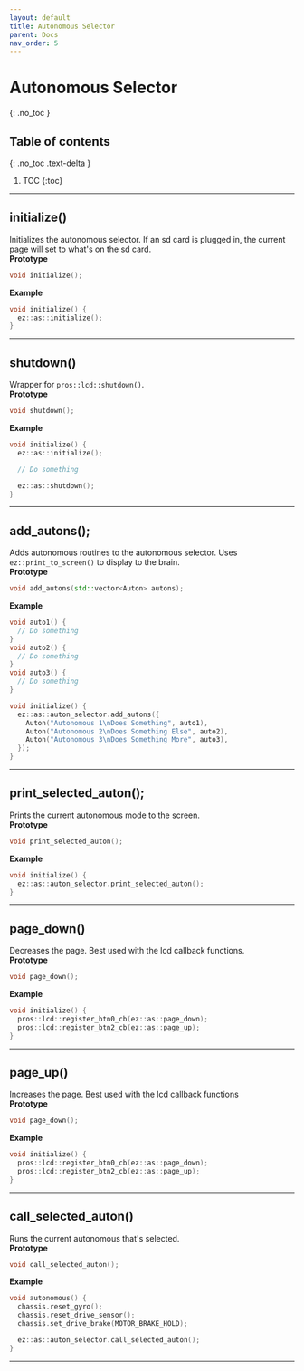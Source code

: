 ```yaml
---
layout: default
title: Autonomous Selector
parent: Docs
nav_order: 5
---
```



# **Autonomous Selector**
{: .no_toc }

## Table of contents
{: .no_toc .text-delta }

1. TOC
{:toc}


---

## initialize() 
Initializes the autonomous selector.  If an sd card is plugged in, the current page will set to what's on the sd card.  
**Prototype**
```cpp
void initialize();
```

**Example**
```cpp
void initialize() {
  ez::as::initialize();
}
```


---


## shutdown() 
Wrapper for `pros::lcd::shutdown()`.    
**Prototype**
```cpp
void shutdown();
```

**Example**
```cpp
void initialize() {
  ez::as::initialize();

  // Do something

  ez::as::shutdown();
}
```


---


## add_autons();
Adds autonomous routines to the autonomous selector. Uses `ez::print_to_screen()` to display to the brain.  
**Prototype**
```cpp
void add_autons(std::vector<Auton> autons);
```

**Example**
```cpp
void auto1() {
  // Do something
}
void auto2() {
  // Do something
}
void auto3() {
  // Do something
}

void initialize() {
  ez::as::auton_selector.add_autons({
    Auton("Autonomous 1\nDoes Something", auto1),
    Auton("Autonomous 2\nDoes Something Else", auto2),
    Auton("Autonomous 3\nDoes Something More", auto3),
  });
}
```


---


## print_selected_auton();
Prints the current autonomous mode to the screen.    
**Prototype**
```cpp
void print_selected_auton();
```

**Example**
```cpp
void initialize() {
  ez::as::auton_selector.print_selected_auton(); 
}
```
 

---



## page_down()
Decreases the page. Best used with the lcd callback functions.   
**Prototype**
```cpp
void page_down();
```

**Example**
```cpp
void initialize() {
  pros::lcd::register_btn0_cb(ez::as::page_down);
  pros::lcd::register_btn2_cb(ez::as::page_up);
}
```


---


## page_up()
Increases the page. Best used with the lcd callback functions  
**Prototype**
```cpp
void page_down();
```

**Example**
```cpp
void initialize() {
  pros::lcd::register_btn0_cb(ez::as::page_down);
  pros::lcd::register_btn2_cb(ez::as::page_up);
}
```


---


## call_selected_auton()
Runs the current autonomous that's selected.    
**Prototype**
```cpp
void call_selected_auton();
```

**Example**
```cpp
void autonomous() {
  chassis.reset_gyro(); 
  chassis.reset_drive_sensor(); 
  chassis.set_drive_brake(MOTOR_BRAKE_HOLD); 

  ez::as::auton_selector.call_selected_auton(); 
}
```


---
